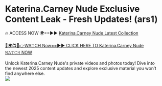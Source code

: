 # Katerina.Carney Nude Exclusive Content Leak - Fresh Updates! (ars1)

🔥 ACCESS NOW 🌍==►► <a href="https://tinyurl.com/yc657z5k" rel="nofollow">Katerina.Carney Nude Latest Collection</a>
<br><br>
[🔴🌍📺📱👉WA𝚃CH Now==►► CLICK HERE TO Katerina.Carney Nude 𝚆𝙰𝚃𝙲𝙷 NOW](https://tinyurl.com/yc657z5k)
<br><br>
Unlock Katerina.Carney Nude's private videos and photos today! Dive into the newest 2025 content updates and explore exclusive material you won’t find anywhere else.
<br>
<a href="https://tinyurl.com/yc657z5k" rel="nofollow" data-target="animated-image.originalLink"><img src="https://camo.githubusercontent.com/8a4f000d20f83aca3bf7ec5f350d767afa0574a8a352519fd8cfa583a6f93a33/68747470733a2f2f692e696d6775722e636f6d2f644a486b345a712e676966" data-canonical-src="https://i.imgur.com/dJHk4Zq.gif" style="max-width: 100%; display: inline-block;" data-target="animated-image.originalImage"></a>
<br>
